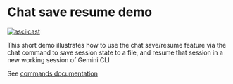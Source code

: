 # Chat save resume demo

[![asciicast](https://asciinema.org/a/rCaEmKR3BoFX7xJzlosdcznki.svg)](https://asciinema.org/a/rCaEmKR3BoFX7xJzlosdcznki)


This short demo illustrates how to use the chat save/resume feature via the chat command to save session state to a file, and resume that session in a new working session of Gemini CLI

See [commands documentation](https://github.com/google-gemini/gemini-cli/blob/main/docs/cli/commands.md)